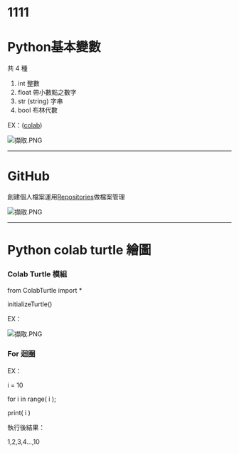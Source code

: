 # 1111
# **Python基本變數**

共 4 種

1. int 整數
2. float 帶小數點之數字
3. str (string) 字串
4. bool 布林代數

EX：([colab](https://colab.research.google.com/?hl=zh-tw))

![擷取.PNG](https://i.imgur.com/fnY4CFX.png)

---

# GitHub

創建個人檔案運用[Repositories](https://github.com/borderbollie?tab=repositories)做檔案管理

![擷取.PNG](https://s3-us-west-2.amazonaws.com/secure.notion-static.com/9f3499fa-3655-4496-93d0-62380041653f/%E6%93%B7%E5%8F%96.png)

---

# Python colab turtle 繪圖

### Colab Turtle 模組

from ColabTurtle import *

initializeTurtle()

EX：

![擷取.PNG](https://s3-us-west-2.amazonaws.com/secure.notion-static.com/82391ddd-813c-4f75-93fd-bd95e1800daf/%E6%93%B7%E5%8F%96.png)

### For 迴圈

EX：

i = 10

for  i  in  range( i );

print( i )

執行後結果：

1,2,3,4…,10
